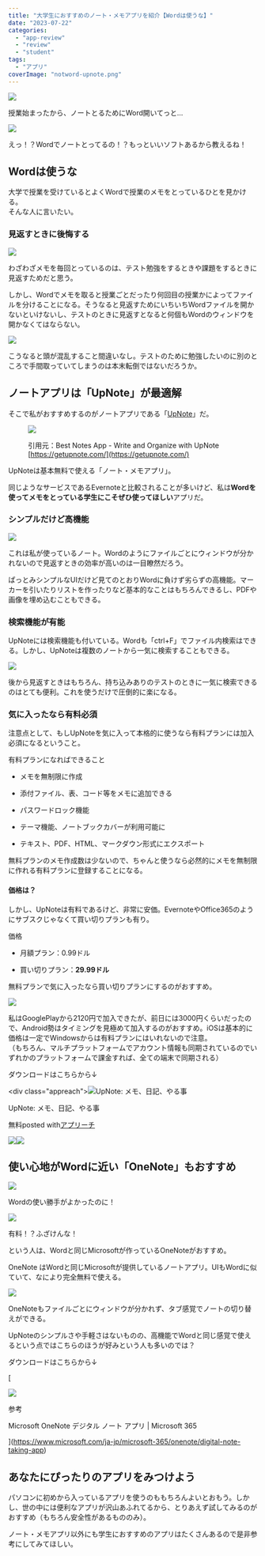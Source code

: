 ```yaml
---
title: "大学生におすすめのノート・メモアプリを紹介【Wordは使うな】"
date: "2023-07-22"
categories: 
  - "app-review"
  - "review"
  - "student"
tags: 
  - "アプリ"
coverImage: "notword-upnote.png"
---
```


![](images/c13659e1f7cb19f5073f5c1e53eeb78a.png)

授業始まったから、ノートとるためにWord開いてっと…

![](images/fece48722bc8e1e1ebf5e890b02413ff.jpg)

えっ！？Wordでノートとってるの！？もっといいソフトあるから教えるね！

## Wordは使うな

大学で授業を受けているとよくWordで授業のメモをとっているひとを見かける。  
そんな人に言いたい。

### 見返すときに後悔する　

[![](images/2023-07-21_02h16_34.png)](https://waabe.net/wp/wp-content/uploads/2023-07-21_02h16_34.png)

わざわざメモを毎回とっているのは、テスト勉強をするときや課題をするときに見返すためだと思う。

しかし、Wordでメモを取ると授業ごとだったり何回目の授業かによってファイルを分けることになる。そうなると見返すためにいちいちWordファイルを開かないといけないし、テストのときに見返すとなると何個もWordのウィンドウを開かなくてはならない。

[![](images/2023-07-21_02h27_49-1280x134.png)](https://waabe.net/wp/wp-content/uploads/2023-07-21_02h27_49.png)

こうなると頭が混乱すること間違いなし。テストのために勉強したいのに別のところで手間取っていてしまうのは本末転倒ではないだろうか。

## ノートアプリは「UpNote」が最適解

そこで私がおすすめするのがノートアプリである「[UpNote](https://getupnote.com/)」だ。

<figure>

[![](images/2023-07-20_11h19_55-1280x665.png)](https://waabe.net/wp/wp-content/uploads/2023-07-20_11h19_55.png)

<figcaption>

引用元：Best Notes App - Write and Organize with UpNote [https://getupnote.com/](https://getupnote.com/)

</figcaption>

</figure>

UpNoteは基本無料で使える「ノート・メモアプリ」。

同じようなサービスであるEvernoteと比較されることが多いけど、私は**Wordを使ってメモをとっている学生にこそぜひ使ってほしい**アプリだ。

### シンプルだけど高機能

[![](images/2023-07-21_02h40_53-2-1280x688.png)](https://waabe.net/wp/wp-content/uploads/2023-07-21_02h40_53-2.png)

これは私が使っているノート。Wordのようにファイルごとにウィンドウが分かれないので見返すときの効率が高いのは一目瞭然だろう。

ぱっとみシンプルなUIだけど見てのとおりWordに負けず劣らずの高機能。マーカーを引いたりリストを作ったりなど基本的なことはもちろんできるし、PDFや画像を埋め込むこともできる。

### 検索機能が有能

UpNoteには検索機能も付いている。Wordも「ctrl+F」でファイル内検索はできる。しかし、UpNoteは複数のノートから一気に検索することもできる。

[![](images/2023-07-21_03h02_42.png)](https://waabe.net/wp/wp-content/uploads/2023-07-21_03h02_42.png)

後から見返すときはもちろん、持ち込みありのテストのときに一気に検索できるのはとても便利。これを使うだけで圧倒的に楽になる。

### 気に入ったなら有料必須

注意点として、もしUpNoteを気に入って本格的に使うなら有料プランには加入必須になるということ。

有料プランになればできること

- メモを無制限に作成

- 添付ファイル、表、コード等をメモに追加できる

- パスワードロック機能

- テーマ機能、ノートブックカバーが利用可能に

- テキスト、PDF、HTML、マークダウン形式にエクスポート

無料プランのメモ作成数は少ないので、ちゃんと使うなら必然的にメモを無制限に作れる有料プランに登録することになる。

#### 価格は？

しかし、UpNoteは有料であるけど、非常に安価。EvernoteやOffice365のようにサブスクじゃなくて買い切りプランも有り。

価格

- 月額プラン：0.99ドル

- 買い切りプラン：**29.99ドル**

無料プランで気に入ったなら買い切りプランにするのがおすすめ。

![](images/2023-07-21_03h14_07-1280x401.png)

私はGooglePlayから2120円で加入できたが、前日には3000円くらいだったので、Android勢はタイミングを見極めて加入するのがおすすめ。iOSは基本的に価格は一定でWindowsからは有料プランにはいれないので注意。  
（もちろん、マルチプラットフォームでアカウント情報も同期されているのでいずれかのプラットフォームで課金すれば、全ての端末で同期される）

ダウンロードはこちらから↓

\<div class="appreach"><img src="https://is1-ssl.mzstatic.com/image/thumb/Purple221/v4/2c/57/d6/2c57d6d9-b584-6250-6434-0b9fd34f4c8b/AppIcon-0-0-1x_U007epad-0-1-0-sRGB-85-220.png/512x512bb.jpg" alt="UpNote: メモ、日記、やる事" class="appreach__icon"><div class="appreach__detail"><p class="appreach__name">UpNote: メモ、日記、やる事</p><p class="appreach__info"><span class="appreach__price">無料</span><span class="appreach__posted">posted with<a href="https://mama-hack.com/app-reach/" title="アプリーチ" target="_blank" rel="nofollow">アプリーチ</a></span></p></div><div class="appreach__links"><a href="https://apps.apple.com/jp/app/upnote-notes-diary-journal/id1389634515?uo=4" rel="nofollow" class="appreach__aslink" target="_blank"><img src="https://nabettu.github.io/appreach/img/itune_ja.svg"></a><a href="https://play.google.com/store/apps/details?id=com.getupnote.android" rel="nofollow" class="appreach__gplink" target="_blank"><img src="https://nabettu.github.io/appreach/img/gplay_ja.png"></a></div></div>

## 使い心地がWordに近い「OneNote」もおすすめ

![](images/c13659e1f7cb19f5073f5c1e53eeb78a.png)

Wordの使い勝手がよかったのに！

![](images/smartphone_schoolgirl_stand-e1675873754409.png)

有料！？ふざけんな！

という人は、Wordと同じMicrosoftが作っているOneNoteがおすすめ。

OneNote はWordと同じMicrosoftが提供しているノートアプリ。UIもWordに似ていて、なにより完全無料で使える。

![](images/20237226.png)

OneNoteもファイルごとにウィンドウが分かれず、タブ感覚でノートの切り替えができる。

UpNoteのシンプルさや手軽さはないものの、高機能でWordと同じ感覚で使えるという点ではこちらのほうが好みという人も多いのでは？

ダウンロードはこちらから↓

[

![](https://waabe.net/wp/wp-content/uploads/sng/31c2e9c9190dcf4e8e60a64454b350fa.65%2C15%2C0&wid=960&qlt=100&fmt=png-alpha&fit=constrain)

参考

Microsoft OneNote デジタル ノート アプリ | Microsoft 365



](https://www.microsoft.com/ja-jp/microsoft-365/onenote/digital-note-taking-app)

## あなたにぴったりのアプリをみつけよう

パソコンに初めから入っているアプリを使うのももちろんよいとおもう。しかし、世の中には便利なアプリが沢山あふれてるから、とりあえず試してみるのがおすすめ（もちろん安全性があるもののみ）。

ノート・メモアプリ以外にも学生におすすめのアプリはたくさんあるので是非参考にしてみてほしい。

